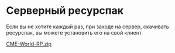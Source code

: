 # Серверный ресурспак
Если вы не хотите каждый раз, при заходе на сервер, скачивать ресурспак, вы можете установить его на свой клиент.

[CME-World-RP.zip](https://www.dropbox.com/scl/fi/xkwxxsce7gztbqnxwz1c8/CME-World-RP.zip?rlkey=sz0bokkb0gwj9fmk7tia74fr1&st=vzzs3p7x&dl=1) 

